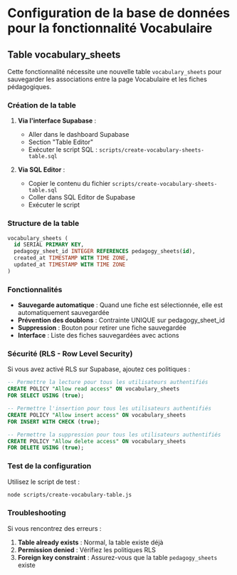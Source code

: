 # Configuration de la base de données pour la fonctionnalité Vocabulaire

## Table vocabulary_sheets

Cette fonctionnalité nécessite une nouvelle table `vocabulary_sheets` pour sauvegarder les associations entre la page Vocabulaire et les fiches pédagogiques.

### Création de la table

1. **Via l'interface Supabase** :
   - Aller dans le dashboard Supabase
   - Section "Table Editor"
   - Exécuter le script SQL : `scripts/create-vocabulary-sheets-table.sql`

2. **Via SQL Editor** :
   - Copier le contenu du fichier `scripts/create-vocabulary-sheets-table.sql`
   - Coller dans SQL Editor de Supabase
   - Exécuter le script

### Structure de la table

```sql
vocabulary_sheets (
  id SERIAL PRIMARY KEY,
  pedagogy_sheet_id INTEGER REFERENCES pedagogy_sheets(id),
  created_at TIMESTAMP WITH TIME ZONE,
  updated_at TIMESTAMP WITH TIME ZONE
)
```

### Fonctionnalités

- **Sauvegarde automatique** : Quand une fiche est sélectionnée, elle est automatiquement sauvegardée
- **Prévention des doublons** : Contrainte UNIQUE sur pedagogy_sheet_id
- **Suppression** : Bouton pour retirer une fiche sauvegardée
- **Interface** : Liste des fiches sauvegardées avec actions

### Sécurité (RLS - Row Level Security)

Si vous avez activé RLS sur Supabase, ajoutez ces politiques :

```sql
-- Permettre la lecture pour tous les utilisateurs authentifiés
CREATE POLICY "Allow read access" ON vocabulary_sheets
FOR SELECT USING (true);

-- Permettre l'insertion pour tous les utilisateurs authentifiés
CREATE POLICY "Allow insert access" ON vocabulary_sheets
FOR INSERT WITH CHECK (true);

-- Permettre la suppression pour tous les utilisateurs authentifiés
CREATE POLICY "Allow delete access" ON vocabulary_sheets
FOR DELETE USING (true);
```

### Test de la configuration

Utilisez le script de test :
```bash
node scripts/create-vocabulary-table.js
```

### Troubleshooting

Si vous rencontrez des erreurs :

1. **Table already exists** : Normal, la table existe déjà
2. **Permission denied** : Vérifiez les politiques RLS
3. **Foreign key constraint** : Assurez-vous que la table `pedagogy_sheets` existe